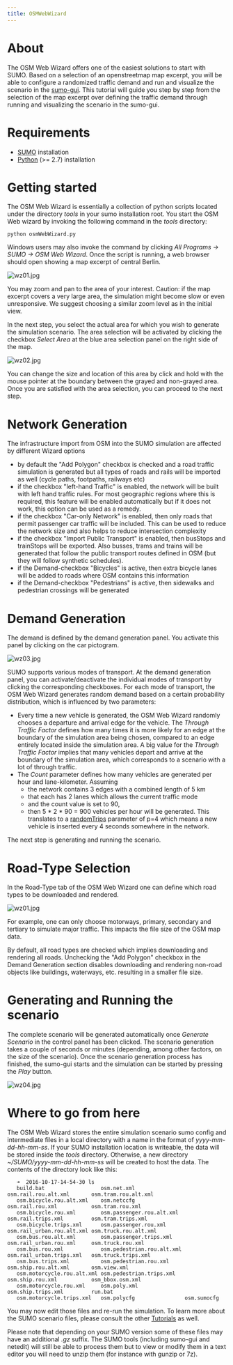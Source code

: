 ```yaml
---
title: OSMWebWizard
---
```


# About

The OSM Web Wizard offers one of the easiest solutions to start with
SUMO. Based on a selection of an openstreetmap map excerpt, you will be
able to configure a randomized traffic demand and run and visualize the
scenario in the [sumo-gui](../sumo-gui.md). This tutorial will
guide you step by step from the selection of the map excerpt over
defining the traffic demand through running and visualizing the scenario
in the sumo-gui.

# Requirements

- [SUMO](../Installing/index.md) installation
- [Python](https://www.python.org) (\>= 2.7) installation

# Getting started

The OSM Web Wizard is essentially a collection of python scripts located
under the directory *tools* in your sumo installation root. You start
the OSM Web wizard by invoking the following command in the *tools*
directory:

```
python osmWebWizard.py
```

Windows users may also invoke the command by clicking *All Programs -\>
SUMO -\> OSM Web Wizard*. Once the script is running, a web browser
should open showing a map excerpt of central Berlin.

![wz01.jpg](../images/Wz01.png "wz01.png")

You may zoom and pan to the area of your interest. Caution: if the map
excerpt covers a very large area, the simulation might become slow or
even unresponsive. We suggest choosing a similar zoom level as in the
initial view.

In the next step, you select the actual area for which you wish to
generate the simulation scenario. The area selection will be activated
by clicking the checkbox *Select Area* at the blue area selection panel
on the right side of the map.

![wz02.jpg](../images/Wz02.png "wz02.png")

You can change the size and location of this area by click and hold with
the mouse pointer at the boundary between the grayed and non-grayed
area. Once you are satisfied with the area selection, you can proceed to
the next step.

# Network Generation

The infrastructure import from OSM into the SUMO simulation are affected by different Wizard options

* by default the "Add Polygon" checkbox is checked and a road traffic simulation is generated but all types of roads and rails will be imported as well (cycle paths, footpaths, railways etc)
* if the checkbox "left-hand Traffic" is enabled, the network will be built with left hand traffic rules. For most geographic regions where this is required, this feature will be enabled automatically but if it does not work, this option can be used as a remedy.
* if the checkbox "Car-only Network" is enabled, then only roads that permit passenger car traffic will be included. This can be used to reduce the network size and also helps to reduce intersection complexity
* if the checkbox "Import Public Transport" is enabled, then busStops and trainStops will be exported. Also busses, trams and trains will be generated that follow the public transport routes defined in OSM (but they will follow synthetic schedules).
* if the Demand-checkbox "Bicycles" is active, then extra bicycle lanes will be added to roads where OSM contains this information
* if the Demand-checkbox "Pedestrians" is active, then sidewalks and pedestrian crossings will be generated

# Demand Generation

The demand is defined by the demand generation panel. You activate this
panel by clicking on the car pictogram.

![wz03.jpg](../images/Wz03.png "wz03.png")

SUMO supports various modes of transport. At the demand generation
panel, you can activate/deactivate the individual modes of transport by
clicking the corresponding checkboxes. For each mode of transport, the
OSM Web Wizard generates random demand based on a certain probability
distribution, which is influenced by two parameters:

- Every time a new vehicle is generated, the OSM Web Wizard randomly
chooses a departure and arrival edge for the vehicle. The *Through
Traffic Factor* defines how many times it is more likely for an edge
at the boundary of the simulation area being chosen, compared to an
edge entirely located inside the simulation area. A big value for
the *Through Traffic Factor* implies that many vehicles depart and
arrive at the boundary of the simulation area, which corresponds to
a scenario with a lot of through traffic.
- The *Count* parameter defines how many vehicles are generated per
hour and lane-kilometer. Assuming
  - the network contains 3 edges with a combined length of 5 km
  - that each has 2 lanes which allows the current traffic mode
  - and the count value is set to 90,
  - then 5 \* 2 \* 90 = 900 vehicles per hour will be generated.
    This translates to a
    [randomTrips](../Tools/Trip.md#randomtripspy)
    parameter of p=4 which means a new vehicle is inserted every 4
    seconds somewhere in the network.

The next step is generating and running the scenario.

# Road-Type Selection

In the Road-Type tab of the OSM Web Wizard one can define which road types
to be downloaded and rendered.

![wz01.jpg](../images/Wz05.png "wz05.png")

For example, one can only choose motorways, primary,
secondary and tertiary to simulate major traffic.
This impacts the file size of the OSM map data.

By default, all road types are checked which implies downloading and rendering
all roads.
Unchecking the "Add Polygon" checkbox in the Demand Generation section disables
downloading and rendering non-road objects like buildings, waterways, etc. resulting
in a smaller file size.


# Generating and Running the scenario

The complete scenario will be generated automatically once *Generate
Scenario* in the control panel has been clicked. The scenario generation
takes a couple of seconds or minutes (depending, among other factors, on the
size of the scenario). Once the scenario generation process has
finished, the sumo-gui starts and the simulation can be started by
pressing the *Play* button.

![wz04.jpg](../images/Wz04.jpg "wz04.jpg")

# Where to go from here

The OSM Web Wizard stores the entire simulation scenario sumo config and
intermediate files in a local directory with a name in the format of
*yyyy-mm-dd-hh-mm-ss*. If your SUMO installation location is writeable,
the data will be stored inside the *tools* directory. Otherwise, a new
directory *\~/SUMO/yyyy-mm-dd-hh-mm-ss* will be created to host the
data. The contents of the directory look like this:

```
   ➜  2016-10-17-14-54-30 ls
   build.bat                  osm.net.xml                osm.rail.rou.alt.xml       osm.tram.rou.alt.xml
   osm.bicycle.rou.alt.xml    osm.netccfg                osm.rail.rou.xml           osm.tram.rou.xml
   osm.bicycle.rou.xml        osm.passenger.rou.alt.xml  osm.rail.trips.xml         osm.tram.trips.xml
   osm.bicycle.trips.xml      osm.passenger.rou.xml      osm.rail_urban.rou.alt.xml osm.truck.rou.alt.xml
   osm.bus.rou.alt.xml        osm.passenger.trips.xml    osm.rail_urban.rou.xml     osm.truck.rou.xml
   osm.bus.rou.xml            osm.pedestrian.rou.alt.xml osm.rail_urban.trips.xml   osm.truck.trips.xml
   osm.bus.trips.xml          osm.pedestrian.rou.xml     osm.ship.rou.alt.xml       osm.view.xml
   osm.motorcycle.rou.alt.xml osm.pedestrian.trips.xml   osm.ship.rou.xml           osm_bbox.osm.xml
   osm.motorcycle.rou.xml     osm.poly.xml               osm.ship.trips.xml         run.bat
   osm.motorcycle.trips.xml   osm.polycfg                osm.sumocfg
```

You may now edit those files and re-run the simulation. To learn more
about the SUMO scenario files, please consult the other
[Tutorials](index.md) as well.

Please note that depending on your SUMO version some of these files may have an additional *.gz* suffix.
The SUMO tools (including sumo-gui and netedit) will still be able to process them but to view or modify
them in a text editor you will need to unzip them (for instance with gunzip or 7z).
